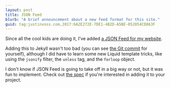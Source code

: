 ```yaml
---
layout: post
title: JSON Feed
blurb: "A brief announcement about a new feed format for this site."
guid: tag:justinvoss.com,2017:6A2E272E-7DE1-4B2D-A5BE-052854CD863F
---
```


Since all the cool kids are doing it, I've added <a href="/feed.json">a JSON Feed for my website</a>.

Adding this to Jekyll wasn't too bad (you can see <a href="https://github.com/justinvoss/justinvoss.com/commit/39f0f6942e9266d349806e5faffd9c13b95ea197">the Git commit</a> for yourself), although I did have to learn some new Liquid template tricks, like using the `jsonify` filter, the `unless` tag, and the `forloop` object.

I don't know if JSON Feed is going to take off in a big way or not, but it was fun to implement. Check out <a href="https://jsonfeed.org">the spec</a> if you're interested in adding it to your project.
